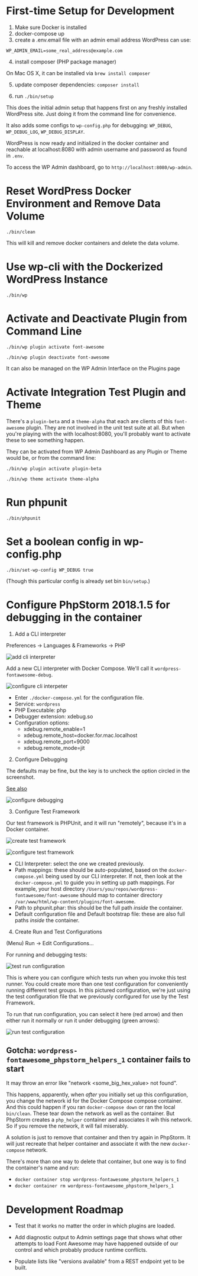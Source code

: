 # First-time Setup for Development
1. Make sure Docker is installed
2. docker-compose up
3. create a .env.email file with an admin email address WordPress can use:

```
WP_ADMIN_EMAIL=some_real_address@example.com
```

4. install composer (PHP package manager)

On Mac OS X, it can be installed via `brew install composer`

5. update composer dependencies: `composer install`

6. run `./bin/setup`

This does the initial admin setup that happens first on any freshly installed WordPress
site. Just doing it from the command line for convenience.

It also adds some configs to `wp-config.php` for debugging: `WP_DEBUG`, `WP_DEBUG_LOG`, `WP_DEBUG_DISPLAY`.

WordPress is now ready and initialized in the docker container and reachable at localhost:8080
with admin username and password as found in `.env`.

To access the WP Admin dashboard, go to `http://localhost:8080/wp-admin`.

# Reset WordPress Docker Environment and Remove Data Volume

`./bin/clean`

This will kill and remove docker containers and delete the data volume.

# Use wp-cli with the Dockerized WordPress Instance

`./bin/wp`

# Activate and Deactivate Plugin from Command Line

`./bin/wp plugin activate font-awesome`

`./bin/wp plugin deactivate font-awesome`

It can also be managed on the WP Admin Interface on the Plugins page

# Activate Integration Test Plugin and Theme

There's a `plugin-beta` and a `theme-alpha` that each are clients of this `font-awesome` plugin.
They are not involved in the unit test suite at all. But when you're playing with the with localhost:8080,
you'll probably want to activate these to see something happen.

They can be activated from WP Admin Dashboard as any Plugin or Theme would be, or from the command line:

`./bin/wp plugin activate plugin-beta`

`./bin/wp theme activate theme-alpha`

# Run phpunit

`./bin/phpunit`

# Set a boolean config in wp-config.php

`./bin/set-wp-config WP_DEBUG true`

(Though this particular config is already set bin `bin/setup`.)

# Configure PhpStorm 2018.1.5 for debugging in the container

1. Add a CLI interpreter

Preferences -> Languages & Frameworks -> PHP

![add cli interpreter](images/create_cli_interpreter_before.png)

Add a new CLI interpreter with Docker Compose. We'll call it `wordpress-fontawesome-debug`.

![configure cli interpeter](images/configure_cli_interpreter.png)

* Enter `./docker-compose.yml` for the configuration file.
* Service: `wordpress`
* PHP Executable: php
* Debugger extension: xdebug.so
* Configuration options:
  * xdebug.remote_enable=1
  * xdebug.remote_host=docker.for.mac.localhost
  * xdebug.remote_port=9000
  * xdebug.remote_mode=jit

2. Configure Debugging

The defaults may be fine, but the key is to uncheck the option circled in the screenshot.

[See also](https://intellij-support.jetbrains.com/hc/en-us/community/posts/360000229624-Setting-up-xDebug-with-PHPUnit-using-Docker-for-Mac-and-PHPStorm)

![configure debugging](images/configure_debugging.png)

3. Configure Test Framework

Our test framework is PHPUnit, and it will run "remotely", because it's in a Docker container.

![create test framework](images/create_test_framework.png)

![configure test framework](images/configure_test_framework.png)

* CLI Interpreter: select the one we created previously.
* Path mappings: these should be auto-populated, based on the `docker-compose.yml` being used by our CLI interpreter. If not, then look at the `docker-compose.yml`
  to guide you in setting up path mappings. For example, your host directory `/Users/you/repos/wordpress-fontawesome/font-awesome` should map to container
  directory `/var/www/html/wp-content/plugins/font-awesome`.
* Path to phpunit.phar: this should be the full path _inside_ the container.
* Default configuration file and Default bootstrap file: these are also full paths _inside_ the container.


4. Create Run and Test Configurations

(Menu) Run -> Edit Configurations...

For running and debugging tests:

![test run configuration](images/test_configuration.png)

This is where you can configure which tests run when you invoke this test runner. You could create more than one test configuration
for conveniently running different test groups. In this pictured configuration, we're just using the test configuration file that
  we previously configured for use by the Test Framework.

To run that run configuration, you can select it here (red arrow) and then either run it normally or run it under debugging (green arrows):

![run test configuration](images/run_test_configuration.png)

## Gotcha: `wordpress-fontawesome_phpstorm_helpers_1` container fails to start

It may throw an error like "network \<some_big_hex_value\> not found".

This happens, apparently, when _after_ you initially set up this configuration, you change the network id for the Docker Compose compose container.
And this could happen if you ran `docker-compose down` or ran the local `bin/clean`. These tear down the network as well as the container.
But PhpStorm creates a `php_helper` container and associates it wih this network. So if you remove the network, it will fail miserably.

A solution is just to remove that container and then try again in PhpStorm. It will just recreate that helper container and  associate it with the
new `docker-compose` network.

There's more than one way to delete that container, but one way is to find the container's name and run:
* `docker container stop wordpress-fontawesome_phpstorm_helpers_1`
* `docker container rm wordpress-fontawesome_phpstorm_helpers_1`

# Development Roadmap

- Test that it works no matter the order in which plugins are loaded.

- Add diagnostic output to Admin settings page that shows what other attempts to load Font Awesome may have
  happened outside of our control and which probably produce runtime conflicts.

- Populate lists like "versions available" from a REST endpoint yet to be built.
